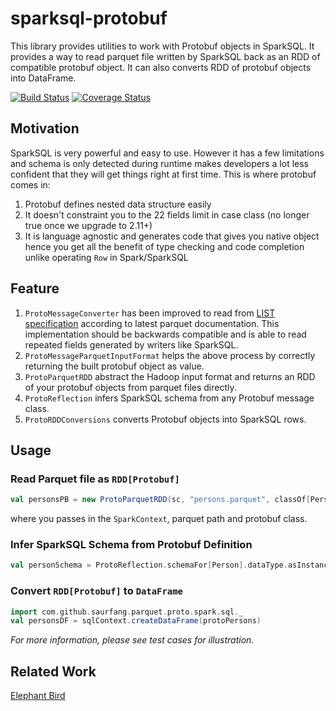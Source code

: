# sparksql-protobuf

This library provides utilities to work with Protobuf objects in SparkSQL.
It provides a way to read parquet file written by SparkSQL back as an RDD of compatible protobuf object.
It can also converts RDD of protobuf objects into DataFrame.

[![Build Status](https://travis-ci.org/saurfang/sparksql-protobuf.svg?branch=master)](https://travis-ci.org/saurfang/sparksql-protobuf)
[![Coverage Status](https://coveralls.io/repos/saurfang/sparksql-protobuf/badge.svg?branch=master&service=github)](https://coveralls.io/github/saurfang/sparksql-protobuf?branch=master)

## Motivation

SparkSQL is very powerful and easy to use. However it has a few limitations and schema is only detected during runtime
makes developers a lot less confident that they will get things right at first time. This is where protobuf comes in:

1. Protobuf defines nested data structure easily 
2. It doesn't constraint you to the 22 fields limit in case class (no longer true once we upgrade to 2.11+)
3. It is language agnostic and generates code that gives you native object 
hence you get all the benefit of type checking and code completion unlike operating `Row` in Spark/SparkSQL

## Feature
1. `ProtoMessageConverter` has been improved to read from [LIST specification](https://github.com/apache/parquet-format/blob/master/LogicalTypes.md#lists)
according to latest parquet documentation. This implementation should be backwards compatible and is able to read repeated
fields generated by writers like SparkSQL.
2. `ProtoMessageParquetInputFormat` helps the above process by correctly returning the built protobuf object as value.
3. `ProtoParquetRDD` abstract the Hadoop input format and returns an RDD of your protobuf objects from parquet files directly.
4. `ProtoReflection` infers SparkSQL schema from any Protobuf message class.
5. `ProtoRDDConversions` converts Protobuf objects into SparkSQL rows.

## Usage

### Read Parquet file as `RDD[Protobuf]`

```scala
val personsPB = new ProtoParquetRDD(sc, "persons.parquet", classOf[Person])
```

where you passes in the `SparkContext`, parquet path and protobuf class.

### Infer SparkSQL Schema from Protobuf Definition

```scala
val personSchema = ProtoReflection.schemaFor[Person].dataType.asInstanceOf[StructType]
```

### Convert `RDD[Protobuf]` to `DataFrame`

```scala
import com.github.saurfang.parquet.proto.spark.sql._
val personsDF = sqlContext.createDataFrame(protoPersons)
```

*For more information, please see test cases for illustration.*

## Related Work
[Elephant Bird](https://github.com/twitter/elephant-bird)
